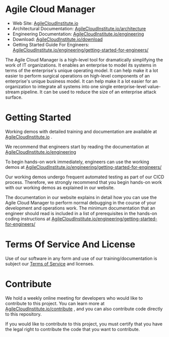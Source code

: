 # Agile Cloud Manager  
* Web Site: [AgileCloudInstitute.io](https://AgileCloudInstitute.io/)  
* Architectural Documentation: [AgileCloudInstitute.io/architecture](https://AgileCloudInstitute.io/architecture)  
* Engineering Documentation: [AgileCloudInstitute.io/engineering](https://AgileCloudInstitute.io/engineering)  
* Download: [AgileCloudInstitute.io/download](https://AgileCloudInstitute.io/download)  
* Getting Started Guide For Engineers: [AgileCloudInstitute.io/engineering/getting-started-for-engineers/](https://AgileCloudInstitute.io/engineering/getting-started-for-engineers/)  
  
The Agile Cloud Manager is a high-level tool for dramatically simplifying the work of IT organizations.  It enables an enterprise to model its systems in terms of the enterprise's unique operating model.  It can help make it a lot easier to perform surgical operations on high-level components of an enterprise's unique business model.  It can help make it a lot easier for an organization to integrate all systems into one single enterprise-level value-stream pipeline.  It can be used to reduce the size of an enterprise attack surface.  
  
# Getting Started  
Working demos with detailed training and documentation are available at [AgileCloudInstitute.io](https://AgileCloudInstitute.io/) .  
  
We recommend that engineers start by reading the documentation at [AgileCloudInstitute.io/engineering](https://AgileCloudInstitute.io/engineering)  
  
To begin hands-on work immediately, engineers can use the working demos at [AgileCloudInstitute.io/engineering/getting-started-for-engineers/](https://AgileCloudInstitute.io/engineering/getting-started-for-engineers/)  
  
Our working demos undergo frequent automated testing as part of our CICD process.  Therefore, we strongly recommend that you begin hands-on work with our working demos as explained in our website.  
  
The documentation in our website explains in detail how you can use the Agile Cloud Manager to perform normal debugging in the course of your development and operations work.  The minimum documentation that an engineer should read is included in a list of prerequisites in the hands-on coding instructions at [AgileCloudInstitute.io/engineering/getting-started-for-engineers/](https://AgileCloudInstitute.io/engineering/getting-started-for-engineers/)  
  
# Terms Of Service And License  
Use of our software in any form and use of our training/documentation is subject our [Terms of Service](https://AgileCloudInstitute.io/terms) and licenses.  
  
# Contribute  
We hold a weekly online meeting for developers who would like to contribute to this project.  You can learn more at [AgileCloudInstitute.io/contribute](https://AgileCloudInstitute.io/contribute) , and you can also contribute code directly to this repository.  
  
If you would like to contribute to this project, you must certify that you have the legal right to contribute the code that you want to contribute.  
  
